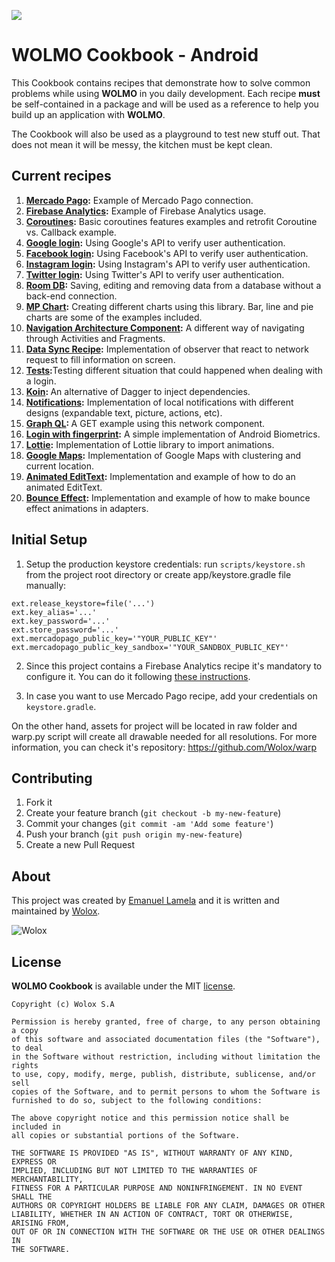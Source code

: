 ![](https://i.imgur.com/oatemPt.png)

# WOLMO Cookbook - Android

This Cookbook contains recipes that demonstrate how to solve common problems while using **WOLMO** in you daily development. Each recipe **must** be self-contained in a package and will be used as a reference to help you build up an application with **WOLMO**.

The Cookbook will also be used as a playground to test new stuff out. That does not mean it will be messy, the kitchen must be kept clean.

## <a name="topic-contributing"></a> Current recipes

1.  <b>[Mercado Pago](https://github.com/Wolox/wolmo-cookbook-android/tree/master/app/src/main/java/ar/com/wolox/android/cookbook/mercadopago):</b> Example of Mercado Pago connection.
2.  <b>[Firebase Analytics](https://github.com/Wolox/wolmo-cookbook-android/tree/master/app/src/main/java/ar/com/wolox/android/cookbook/analytics):</b> Example of Firebase Analytics usage.
3.  <b>[Coroutines](https://github.com/Wolox/wolmo-cookbook-android/tree/master/app/src/main/java/ar/com/wolox/android/cookbook/coroutines):</b> Basic coroutines features examples and retrofit Coroutine vs. Callback example.
4.  <b>[Google login](https://github.com/Wolox/wolmo-cookbook-android/tree/master/app/src/main/java/ar/com/wolox/android/cookbook/googlelogin):</b> Using Google's API to verify user authentication.
5.  <b>[Facebook login](https://github.com/Wolox/wolmo-cookbook-android/tree/master/app/src/main/java/ar/com/wolox/android/cookbook/facebooklogin):</b> Using Facebook's API to verify user authentication.
6.  <b>[Instagram login](https://github.com/Wolox/wolmo-cookbook-android/tree/master/app/src/main/java/ar/com/wolox/android/cookbook/instagramlogin):</b> Using Instagram's API to verify user authentication.
7.  <b>[Twitter login](https://github.com/Wolox/wolmo-cookbook-android/tree/master/app/src/main/java/ar/com/wolox/android/cookbook/twitterlogin):</b> Using Twitter's API to verify user authentication.
8.  <b>[Room DB](https://github.com/Wolox/wolmo-cookbook-android/tree/master/app/src/main/java/ar/com/wolox/android/cookbook/room):</b> Saving, editing and removing data from a database without a back-end connection.
9.  <b>[MP Chart](https://github.com/Wolox/wolmo-cookbook-android/tree/master/app/src/main/java/ar/com/wolox/android/cookbook/mpchart):</b> Creating different charts using this library. Bar, line and pie charts are some of the examples included.
10.  <b>[Navigation Architecture Component](https://github.com/Wolox/wolmo-cookbook-android/tree/master/app/src/main/java/ar/com/wolox/android/cookbook/navigation):</b> A different way of navigating through Activities and Fragments.
11. <b>[Data Sync Recipe](https://github.com/Wolox/wolmo-cookbook-android/tree/master/app/src/main/java/ar/com/wolox/android/cookbook/datasync):</b> Implementation of observer that react to network request to fill information on screen.
12. <b>[Tests](https://github.com/Wolox/wolmo-cookbook-android/tree/master/app/src/main/java/ar/com/wolox/android/cookbook/tests):</b>Testing different situation that could happened when dealing with a login.
13. <b>[Koin](https://github.com/Wolox/wolmo-cookbook-android/tree/master/app/src/main/java/ar/com/wolox/android/cookbook/koin): </b> An alternative of Dagger to inject dependencies.
14. <b>[Notifications](https://github.com/Wolox/wolmo-cookbook-android/tree/master/app/src/main/java/ar/com/wolox/android/cookbook/notifications):</b> Implementation of local notifications with different designs (expandable text, picture, actions, etc).
15. <b>[Graph QL](https://github.com/Wolox/wolmo-cookbook-android/tree/master/app/src/main/java/ar/com/wolox/android/cookbook/graphQl): </b>A GET example using this network component.
16. <b>[Login with fingerprint](https://github.com/Wolox/wolmo-cookbook-android/tree/master/app/src/main/java/ar/com/wolox/android/cookbook/fingerprint):</b> A simple implementation of Android Biometrics.
17. <b>[Lottie](https://github.com/Wolox/wolmo-cookbook-android/tree/master/app/src/main/java/ar/com/wolox/android/cookbook/lottie):</b> Implementation of Lottie library to import animations.
18. <b>[Google Maps](https://github.com/Wolox/wolmo-cookbook-android/tree/master/app/src/main/java/ar/com/wolox/android/cookbook/maps):</b> Implementation of Google Maps with clustering and current location.
19. <b>[Animated EditText](https://github.com/Wolox/wolmo-cookbook-android/tree/master/app/src/main/java/ar/com/wolox/android/cookbook/animatedinput):</b> Implementation and example of how to do an animated EditText.
20. <b>[Bounce Effect](https://github.com/Wolox/wolmo-cookbook-android/tree/master/app/src/main/java/ar/com/wolox/android/cookbook/bounce):</b> Implementation and example of how to make bounce effect animations in adapters.

## Initial Setup
1. Setup the production keystore credentials: run `scripts/keystore.sh` from the project root directory or create app/keystore.gradle file manually:
```
ext.release_keystore=file('...')
ext.key_alias='...'
ext.key_password='...'
ext.store_password='...'
ext.mercadopago_public_key='"YOUR_PUBLIC_KEY"'
ext.mercadopago_public_key_sandbox='"YOUR_SANDBOX_PUBLIC_KEY"'
```

2. Since this project contains a Firebase Analytics recipe it's mandatory to configure it.
You can do it following [these instructions](https://firebase.google.com/docs/android/setup).

3. In case you want to use Mercado Pago recipe, add your credentials on `keystore.gradle`.

On the other hand, assets for project will be located in raw folder and warp.py script will create all drawable needed for all resolutions. For more information, you can check it's repository: https://github.com/Wolox/warp

## <a name="topic-contributing"></a> Contributing

1. Fork it
2. Create your feature branch (`git checkout -b my-new-feature`)
3. Commit your changes (`git commit -am 'Add some feature'`)
4. Push your branch (`git push origin my-new-feature`)
5. Create a new Pull Request

## <a name="topic-about"></a> About

This project was created by [Emanuel Lamela](https://github.com/emalamela) and it is written and maintained by [Wolox](http://www.wolox.com.ar).

![Wolox](https://i.imgur.com/VuLMt3g.png)

## <a name="topic-license"></a> License

**WOLMO Cookbook** is available under the MIT [license](https://raw.githubusercontent.com/Wolox/wolmo-core-android/master/LICENSE.md).

    Copyright (c) Wolox S.A

    Permission is hereby granted, free of charge, to any person obtaining a copy
    of this software and associated documentation files (the "Software"), to deal
    in the Software without restriction, including without limitation the rights
    to use, copy, modify, merge, publish, distribute, sublicense, and/or sell
    copies of the Software, and to permit persons to whom the Software is
    furnished to do so, subject to the following conditions:

    The above copyright notice and this permission notice shall be included in
    all copies or substantial portions of the Software.

    THE SOFTWARE IS PROVIDED "AS IS", WITHOUT WARRANTY OF ANY KIND, EXPRESS OR
    IMPLIED, INCLUDING BUT NOT LIMITED TO THE WARRANTIES OF MERCHANTABILITY,
    FITNESS FOR A PARTICULAR PURPOSE AND NONINFRINGEMENT. IN NO EVENT SHALL THE
    AUTHORS OR COPYRIGHT HOLDERS BE LIABLE FOR ANY CLAIM, DAMAGES OR OTHER
    LIABILITY, WHETHER IN AN ACTION OF CONTRACT, TORT OR OTHERWISE, ARISING FROM,
    OUT OF OR IN CONNECTION WITH THE SOFTWARE OR THE USE OR OTHER DEALINGS IN
    THE SOFTWARE.
